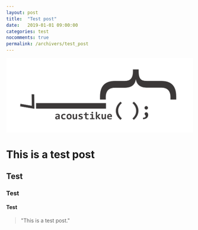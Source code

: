 ```yaml
---
layout: post
title:  "Test post"
date:   2019-01-01 09:00:00
categories: test
nocomments: true
permalink: /archivers/test_post
---
```


![acoustikue](/assets/acoustikue_icon.png)

# This is a test post

## Test

### Test

#### Test

> "This is a test post."




